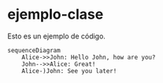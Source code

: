 # ejemplo-clase
Esto es un ejemplo de código.

```mermaid
sequenceDiagram
    Alice->>John: Hello John, how are you?
    John-->>Alice: Great!
    Alice-)John: See you later!
```



